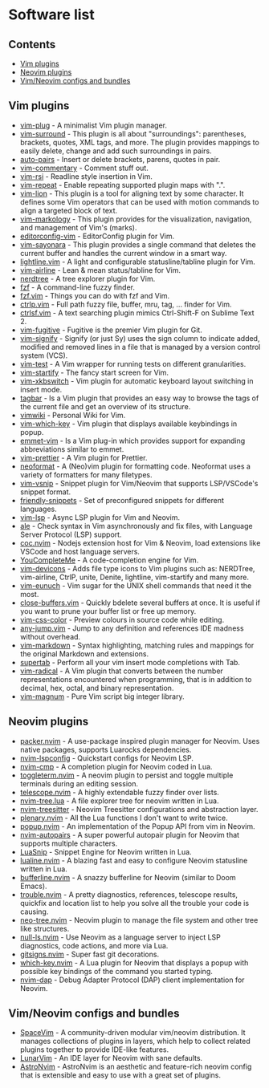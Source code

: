 # Software list

## Contents

- [Vim plugins](#vim-plugins)
- [Neovim plugins](#neovim-plugins)
- [Vim/Neovim configs and bundles](#vimneovim-configs-and-bundles)

## Vim plugins

- [vim-plug](https://github.com/junegunn/vim-plug) - A minimalist Vim plugin manager.
- [vim-surround](https://github.com/tpope/vim-surround) - This plugin is all about "surroundings": parentheses, brackets, quotes, XML tags, and more. The plugin provides mappings to easily delete, change and add such surroundings in pairs.
- [auto-pairs](https://github.com/jiangmiao/auto-pairs) - Insert or delete brackets, parens, quotes in pair.
- [vim-commentary](https://github.com/tpope/vim-commentary) - Comment stuff out.
- [vim-rsi](https://github.com/tpope/vim-rsi) - Readline style insertion in Vim.
- [vim-repeat](https://github.com/tpope/vim-repeat) - Enable repeating supported plugin maps with ".".
- [vim-lion](https://github.com/tommcdo/vim-lion) - This plugin is a tool for aligning text by some character. It defines some Vim operators that can be used with motion commands to align a targeted block of text.
- [vim-markology](https://github.com/jeetsukumaran/vim-markology) - This plugin provides for the visualization, navigation, and management of Vim's (marks).
- [editorconfig-vim](https://github.com/editorconfig/editorconfig-vim) - EditorConfig plugin for Vim.
- [vim-sayonara](https://github.com/mhinz/vim-sayonara) - This plugin provides a single command that deletes the current buffer and handles the current window in a smart way.
- [lightline.vim](https://github.com/itchyny/lightline.vim) - A light and configurable statusline/tabline plugin for Vim.
- [vim-airline](https://github.com/vim-airline/vim-airline) - Lean & mean status/tabline for Vim.
- [nerdtree](https://github.com/preservim/nerdtree) - A tree explorer plugin for Vim.
- [fzf](https://github.com/junegunn/fzf) - A command-line fuzzy finder.
- [fzf.vim](https://github.com/junegunn/fzf.vim) - Things you can do with fzf and Vim.
- [ctrlp.vim](https://github.com/kien/ctrlp.vim) - Full path fuzzy file, buffer, mru, tag, ... finder for Vim.
- [ctrlsf.vim](https://github.com/dyng/ctrlsf.vim) - A text searching plugin mimics Ctrl-Shift-F on Sublime Text 2.
- [vim-fugitive](https://github.com/tpope/vim-fugitive) - Fugitive is the premier Vim plugin for Git.
- [vim-signify](https://github.com/mhinz/vim-signify) - Signify (or just Sy) uses the sign column to indicate added, modified and removed lines in a file that is managed by a version control system (VCS).
- [vim-test](https://github.com/vim-test/vim-test) - A Vim wrapper for running tests on different granularities.
- [vim-startify](https://github.com/mhinz/vim-startify) - The fancy start screen for Vim.
- [vim-xkbswitch](https://github.com/lyokha/vim-xkbswitch) - Vim plugin for automatic keyboard layout switching in insert mode.
- [tagbar](https://github.com/preservim/tagbar) - Is a Vim plugin that provides an easy way to browse the tags of the current file and get an overview of its structure.
- [vimwiki](https://github.com/vimwiki/vimwiki) - Personal Wiki for Vim.
- [vim-which-key](https://github.com/liuchengxu/vim-which-key) - Vim plugin that displays available keybindings in popup.
- [emmet-vim](https://github.com/mattn/emmet-vim) - Is a Vim plug-in which provides support for expanding abbreviations similar to emmet.
- [vim-prettier](https://github.com/prettier/vim-prettier) - A Vim plugin for Prettier.
- [neoformat](https://github.com/sbdchd/neoformat) - A (Neo)vim plugin for formatting code. Neoformat uses a variety of formatters for many filetypes.
- [vim-vsnip](https://github.com/hrsh7th/vim-vsnip) - Snippet plugin for Vim/Neovim that supports LSP/VSCode's snippet format.
- [friendly-snippets](https://github.com/rafamadriz/friendly-snippets) - Set of preconfigured snippets for different languages.
- [vim-lsp](https://github.com/prabirshrestha/vim-lsp) - Async LSP plugin for Vim and Neovim.
- [ale](https://github.com/dense-analysis/ale) - Check syntax in Vim asynchronously and fix files, with Language Server Protocol (LSP) support.
- [coc.nvim](https://github.com/neoclide/coc.nvim) - Nodejs extension host for Vim & Neovim, load extensions like VSCode and host language servers.
- [YouCompleteMe](https://github.com/ycm-core/YouCompleteMe) - A code-completion engine for Vim.
- [vim-devicons](https://github.com/ryanoasis/vim-devicons) - Adds file type icons to Vim plugins such as: NERDTree, vim-airline, CtrlP, unite, Denite, lightline, vim-startify and many more.
- [vim-eunuch](https://github.com/tpope/vim-eunuch) - Vim sugar for the UNIX shell commands that need it the most.
- [close-buffers.vim](https://github.com/Asheq/close-buffers.vim) - Quickly bdelete several buffers at once. It is useful if you want to prune your buffer list or free up memory.
- [vim-css-color](https://github.com/ap/vim-css-color) - Preview colours in source code while editing.
- [any-jump.vim](https://github.com/pechorin/any-jump.vim) - Jump to any definition and references IDE madness without overhead.
- [vim-markdown](https://github.com/preservim/vim-markdown) - Syntax highlighting, matching rules and mappings for the original Markdown and extensions.
- [supertab](https://github.com/ervandew/supertab) - Perform all your vim insert mode completions with Tab.
- [vim-radical](https://github.com/glts/vim-radical) - A Vim plugin that converts between the number representations encountered when programming, that is in addition to decimal, hex, octal, and binary representation.
- [vim-magnum](https://github.com/glts/vim-magnum) - Pure Vim script big integer library.

## Neovim plugins

- [packer.nvim](https://github.com/wbthomason/packer.nvim) - A use-package inspired plugin manager for Neovim. Uses native packages, supports Luarocks dependencies.
- [nvim-lspconfig](https://github.com/neovim/nvim-lspconfig) - Quickstart configs for Neovim LSP.
- [nvim-cmp](https://github.com/hrsh7th/nvim-cmp) - A completion plugin for Neovim coded in Lua.
- [toggleterm.nvim](https://github.com/akinsho/toggleterm.nvim) - A neovim plugin to persist and toggle multiple terminals during an editing session.
- [telescope.nvim](https://github.com/nvim-telescope/telescope.nvim) - A highly extendable fuzzy finder over lists.
- [nvim-tree.lua](https://github.com/kyazdani42/nvim-tree.lua) - A file explorer tree for neovim written in Lua.
- [nvim-treesitter](https://github.com/nvim-treesitter/nvim-treesitter) - Neovim Treesitter configurations and abstraction layer.
- [plenary.nvim](https://github.com/nvim-lua/plenary.nvim) - All the Lua functions I don't want to write twice.
- [popup.nvim](https://github.com/nvim-lua/popup.nvim) - An implementation of the Popup API from vim in Neovim.
- [nvim-autopairs](https://github.com/windwp/nvim-autopairs) - A super powerful autopair plugin for Neovim that supports multiple characters.
- [LuaSnip](https://github.com/L3MON4D3/LuaSnip) - Snippet Engine for Neovim written in Lua.
- [lualine.nvim](https://github.com/nvim-lualine/lualine.nvim) - A blazing fast and easy to configure Neovim statusline written in Lua.
- [bufferline.nvim](https://github.com/akinsho/bufferline.nvim) - A snazzy bufferline for Neovim (similar to Doom Emacs).
- [trouble.nvim](https://github.com/folke/trouble.nvim) - A pretty diagnostics, references, telescope results, quickfix and location list to help you solve all the trouble your code is causing.
- [neo-tree.nvim](https://github.com/nvim-neo-tree/neo-tree.nvim) - Neovim plugin to manage the file system and other tree like structures.
- [null-ls.nvim](https://github.com/jose-elias-alvarez/null-ls.nvim) - Use Neovim as a language server to inject LSP diagnostics, code actions, and more via Lua.
- [gitsigns.nvim](https://github.com/lewis6991/gitsigns.nvim) - Super fast git decorations.
- [which-key.nvim](https://github.com/folke/which-key.nvim) - A Lua plugin for Neovim that displays a popup with possible key bindings of the command you started typing.
- [nvim-dap](https://github.com/mfussenegger/nvim-dap) - Debug Adapter Protocol (DAP) client implementation for Neovim.

## Vim/Neovim configs and bundles

- [SpaceVim](https://github.com/SpaceVim/SpaceVim) - A community-driven modular vim/neovim distribution. It manages collections of plugins in layers, which help to collect related plugins together to provide IDE-like features.
- [LunarVim](https://github.com/LunarVim/LunarVim) - An IDE layer for Neovim with sane defaults.
- [AstroNvim](https://github.com/AstroNvim/AstroNvim) - AstroNvim is an aesthetic and feature-rich neovim config that is extensible and easy to use with a great set of plugins.

